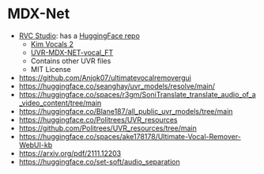 # MDX-Net

- [RVC Studio](https://github.com/SayanoAI/RVC-Studio): has a [HuggingFace repo](https://huggingface.co/datasets/SayanoAI/RVC-Studio)
  - [Kim Vocals 2](https://huggingface.co/datasets/SayanoAI/RVC-Studio/resolve/main/MDXNET/Kim_Vocal_2.onnx?download=true)
  - [UVR-MDX-NET-vocal_FT](https://huggingface.co/datasets/SayanoAI/RVC-Studio/resolve/main/MDXNET/UVR-MDX-NET-vocal_FT.onnx?download=true)
  - Contains other UVR files
  - MIT License
- https://github.com/Anjok07/ultimatevocalremovergui
- https://huggingface.co/seanghay/uvr_models/resolve/main/
- https://huggingface.co/spaces/r3gm/SoniTranslate_translate_audio_of_a_video_content/tree/main
- https://huggingface.co/Blane187/all_public_uvr_models/tree/main
- https://huggingface.co/Politrees/UVR_resources
- https://github.com/Politrees/UVR_resources/tree/main
- https://huggingface.co/spaces/ake178178/Ultimate-Vocal-Remover-WebUI-kb
- https://arxiv.org/pdf/2111.12203
- https://huggingface.co/set-soft/audio_separation
